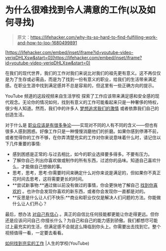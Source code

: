 # 为什么很难找到令人满意的工作(以及如何寻找)

> 原文：<https://lifehacker.com/why-its-so-hard-to-find-fulfilling-work-and-how-to-loo-1680499891>

 [https://lifehacker.com/embed/inset/iframe?id=youtube-video-veriqDHLXsw&start=0](https://lifehacker.com/embed/inset/iframe?id=youtube-video-veriqDHLXsw&start=0) 

在我们的现代世界，我们的工作对我们来说比对我们的祖先更有意义。这不再仅仅是为了生存或必需品，而是为了找到一份有意义的职业，给我们的生活带来满足感。在职业生涯中找到满足感并不总是容易的，但这里有一些正确方向的提示。



YouTube 频道的这段视频来自生活学校 探索了工作应该带来满足感和安全感的现代观念。无论你的情况如何，找到有意义的工作可能看起来只是一种奢侈的特权，很少有人知道。然而，我们中的许多人 [梦想追求我们的激情](https://lifehacker.com/the-reasons-people-don-t-follow-their-passions-and-wha-1637716016) 或者依靠我们自己的创造生活。

对于什么是 [职业应该是](http://lifehacker.com/dilbert-s-scott-adams-on-success-don-t-follow-your-pas-1448102442)[有很多争论](http://lifehacker.com/focus-on-the-skills-you-have-instead-of-following-your-1590580695)——实现对不同的人有不同的含义——但也有很多人感到困惑。好像工作只是一种慢慢消磨他们的折磨。如果你感到停滞不前，或者觉得你的工作不够，在你弄清楚充实的工作对你来说意味着什么时，请记住以下几件重要的事情:

*   感到困惑是正常的:与过去相比，如今的职业选择要多得多。不要有压力。
*   了解你自己:列出你喜欢做或制作的所有东西，过滤你的品味。知道自己喜欢什么，才能做自己想做的事。
*   思考，思考，思考:你需要时间来确定什么对你来说是满足的，但如果你不真正花时间去思考，这将需要更长的时间。
*   **尝试新事物:**通过做以前没有做过的事情，你会更快地了解自己 [找到你喜欢的](http://lifehacker.com/how-to-find-your-life-purpose-escape-your-bubble-1620407083) 。也许你会发现你喜欢的新东西，或者你会发现你一直都是对的。
*   **反思是什么让人们不快乐:**商业和职业仅仅是解决人们问题的方法。你能做什么让人们开心？

最后，想办法 [对自己有信心](https://lifehacker.com/how-to-build-your-confidence-and-why-it-matters-1442414831) 。真正的自信比任何技能都更能让你走得更远。但你还是应该问问自己:你擅长什么？为自己和自己的能力感到骄傲。我们都想尽可能过上最充实的生活，但满足感不会就这么降临到你头上。你需要出去找到它。整个视频值得一看，一定要去看看。

[如何找到充实的工作](https://www.youtube.com/watch?v=veriqDHLXsw) |人生的学校(YouTube)